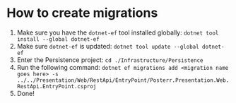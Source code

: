 # How to create migrations

1. Make sure you have the `dotnet-ef` tool installed globally: `dotnet tool install --global dotnet-ef`
2. Make sure `dotnet-ef` is updated: `dotnet tool update --global dotnet-ef`
3. Enter the Persistence project: `cd ./Infrastructure/Persistence`
4. Run the following command: `dotnet ef migrations add <migration name goes here> -s ../../Presentation/Web/RestApi/EntryPoint/Posterr.Presentation.Web.RestApi.EntryPoint.csproj `
5. Done!
